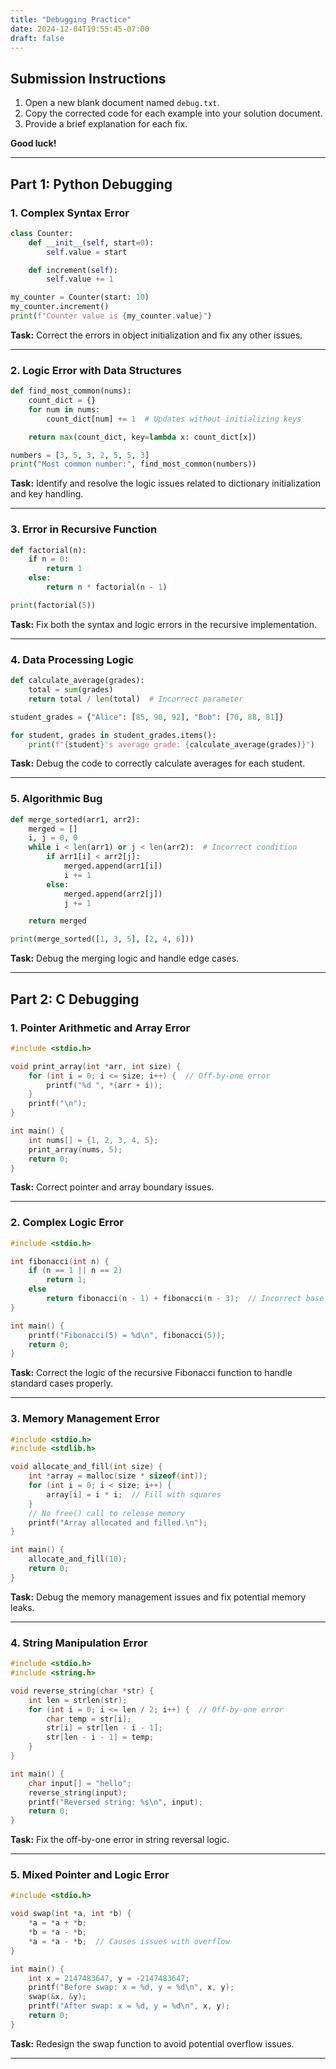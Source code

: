 ```yaml
---
title: "Debugging Practice"
date: 2024-12-04T19:55:45-07:00
draft: false
---
```


## Submission Instructions

1. Open a new blank document named `debug.txt`.
1. Copy the corrected code for each example into your solution document.
1. Provide a brief explanation for each fix.

**Good luck!**

---

## Part 1: Python Debugging

### 1. Complex Syntax Error

```python
class Counter:
    def __init__(self, start=0):
        self.value = start

    def increment(self):
        self.value += 1

my_counter = Counter(start: 10)
my_counter.increment()
print(f"Counter value is {my_counter.value}")
```

**Task:** Correct the errors in object initialization and fix any other issues.

---

### 2. Logic Error with Data Structures

```python
def find_most_common(nums):
    count_dict = {}
    for num in nums:
        count_dict[num] += 1  # Updates without initializing keys

    return max(count_dict, key=lambda x: count_dict[x])

numbers = [3, 5, 3, 2, 5, 5, 3]
print("Most common number:", find_most_common(numbers))
```

**Task:** Identify and resolve the logic issues related to dictionary initialization and key handling.

---

### 3. Error in Recursive Function

```python
def factorial(n):
    if n = 0:
        return 1
    else:
        return n * factorial(n - 1)

print(factorial(5))
```

**Task:** Fix both the syntax and logic errors in the recursive implementation.

---

### 4. Data Processing Logic

```python
def calculate_average(grades):
    total = sum(grades)
    return total / len(total)  # Incorrect parameter

student_grades = {"Alice": [85, 90, 92], "Bob": [70, 88, 81]}

for student, grades in student_grades.items():
    print(f"{student}'s average grade: {calculate_average(grades)}")
```

**Task:** Debug the code to correctly calculate averages for each student.

---

### 5. Algorithmic Bug

```python
def merge_sorted(arr1, arr2):
    merged = []
    i, j = 0, 0
    while i < len(arr1) or j < len(arr2):  # Incorrect condition
        if arr1[i] < arr2[j]:
            merged.append(arr1[i])
            i += 1
        else:
            merged.append(arr2[j])
            j += 1

    return merged

print(merge_sorted([1, 3, 5], [2, 4, 6]))
```

**Task:** Debug the merging logic and handle edge cases.

---

## Part 2: C Debugging

### 1. Pointer Arithmetic and Array Error

```c
#include <stdio.h>

void print_array(int *arr, int size) {
    for (int i = 0; i <= size; i++) {  // Off-by-one error
        printf("%d ", *(arr + i));
    }
    printf("\n");
}

int main() {
    int nums[] = {1, 2, 3, 4, 5};
    print_array(nums, 5);
    return 0;
}
```

**Task:** Correct pointer and array boundary issues.

---

### 2. Complex Logic Error

```c
#include <stdio.h>

int fibonacci(int n) {
    if (n == 1 || n == 2)
        return 1;
    else
        return fibonacci(n - 1) + fibonacci(n - 3);  // Incorrect base case logic
}

int main() {
    printf("Fibonacci(5) = %d\n", fibonacci(5));
    return 0;
}
```

**Task:** Correct the logic of the recursive Fibonacci function to handle standard cases properly.

---

### 3. Memory Management Error

```c
#include <stdio.h>
#include <stdlib.h>

void allocate_and_fill(int size) {
    int *array = malloc(size * sizeof(int));
    for (int i = 0; i < size; i++) {
        array[i] = i * i;  // Fill with squares
    }
    // No free() call to release memory
    printf("Array allocated and filled.\n");
}

int main() {
    allocate_and_fill(10);
    return 0;
}
```

**Task:** Debug the memory management issues and fix potential memory leaks.

---

### 4. String Manipulation Error

```c
#include <stdio.h>
#include <string.h>

void reverse_string(char *str) {
    int len = strlen(str);
    for (int i = 0; i <= len / 2; i++) {  // Off-by-one error
        char temp = str[i];
        str[i] = str[len - i - 1];
        str[len - i - 1] = temp;
    }
}

int main() {
    char input[] = "hello";
    reverse_string(input);
    printf("Reversed string: %s\n", input);
    return 0;
}
```

**Task:** Fix the off-by-one error in string reversal logic.

---

### 5. Mixed Pointer and Logic Error

```c
#include <stdio.h>

void swap(int *a, int *b) {
    *a = *a + *b;
    *b = *a - *b;
    *a = *a - *b;  // Causes issues with overflow
}

int main() {
    int x = 2147483647, y = -2147483647;
    printf("Before swap: x = %d, y = %d\n", x, y);
    swap(&x, &y);
    printf("After swap: x = %d, y = %d\n", x, y);
    return 0;
}
```

**Task:** Redesign the swap function to avoid potential overflow issues.

---



